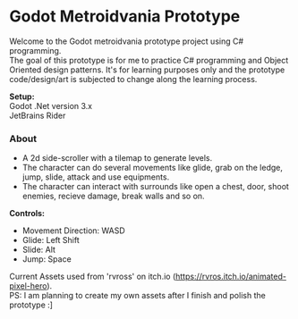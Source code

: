 # Godot Metroidvania Prototype

Welcome to the Godot metroidvania prototype project using C# programming.\
The goal of this prototype is for me to practice C# programming and Object Oriented design patterns.
It's for learning purposes only and the prototype code/design/art is subjected to change along the learning process.

**Setup:**\
Godot .Net version 3.x\
JetBrains Rider

### About
- A 2d side-scroller with a tilemap to generate levels.
- The character can do several movements like glide, grab on the ledge, jump, slide, attack and use equipments.
- The character can interact with surrounds like open a chest, door, shoot enemies, recieve damage, break walls and so on.

**Controls:**
- Movement Direction: WASD
- Glide: Left Shift
- Slide: Alt
- Jump: Space


Current Assets used from 'rvross' on itch.io (https://rvros.itch.io/animated-pixel-hero). \
PS: I am planning to create my own assets after I finish and polish the prototype :]
